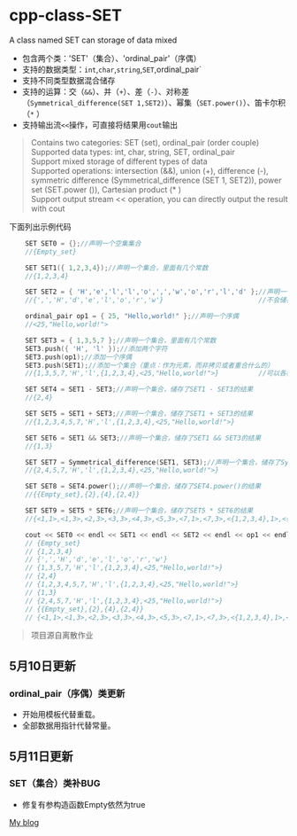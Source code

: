 cpp-class-SET
=============
A class named SET can storage of data mixed<br>
* 包含两个类：'SET'（集合）、'ordinal_pair'（序偶）<br>
* 支持的数据类型：`int`,`char`,`string`,`SET`,ordinal_pair`<br>
* 支持不同类型数据混合储存<br>
* 支持的运算：交（`&&`）、并（`+`）、差（`-`）、对称差（`Symmetrical_difference(SET 1,SET2)`）、幂集（`SET.power()`）、笛卡尔积（`*` ）<br>
* 支持输出流`<<`操作，可直接将结果用`cout`输出<br>

>Contains two categories: SET (set), ordinal_pair (order couple)<br>
>Supported data types: int, char, string, SET, ordinal_pair<br>
>Support mixed storage of different types of data<br>
>Supported operations: intersection (&&), union (+), difference (-), symmetric difference (Symmetrical_difference (SET 1, SET2)), power set (SET.power ()), Cartesian product (* )<br>
>Support output stream << operation, you can directly output the result with cout<br>

下面列出示例代码
```C++
    SET SET0 = {};//声明一个空集集合
    //{Empty_set}

    SET SET1({ 1,2,3,4});//声明一个集合，里面有几个常数
    //{1,2,3,4}

    SET SET2 = { 'H','e','l','l','o',',','w','o','r','l','d' };//声明一个集合，里面有几个字符
    //{',','H','d','e','l','o','r','w'}                        //不会储存重复的字符

    ordinal_pair op1 = { 25, "Hello,world!" };//声明一个序偶
    //<25,"Hello,world!">

    SET SET3 = { 1,3,5,7 };//声明一个集合，里面有几个常数
	SET3.push({ 'H', 'l' });//添加两个字符
    SET3.push(op1);//添加一个序偶
	SET3.push(SET1);//添加一个集合（重点：作为元素，而非拷贝或者重合什么的）
    //{1,3,5,7,'H','l',{1,2,3,4},<25,"Hello,world!">}          //可以各种数据混合存储

    SET SET4 = SET1 - SET3;//声明一个集合，储存了SET1 - SET3的结果
    //{2,4}

    SET SET5 = SET1 + SET3;//声明一个集合，储存了SET1 + SET3的结果
    //{1,2,3,4,5,7,'H','l',{1,2,3,4},<25,"Hello,world!">}

    SET SET6 = SET1 && SET3;//声明一个集合，储存了SET1 && SET3的结果
    //{1,3}

    SET SET7 = Symmetrical_difference(SET1, SET3);//声明一个集合，储存了Symmetrical_difference(SET1, SET3)的结果
    //{2,4,5,7,'H','l',{1,2,3,4},<25,"Hello,world!">}

    SET SET8 = SET4.power();//声明一个集合，储存了SET4.power()的结果
    //{{Empty_set},{2},{4},{2,4}}

    SET SET9 = SET5 * SET6;//声明一个集合，储存了SET5 * SET6的结果
    //{<1,1>,<1,3>,<2,3>,<3,3>,<4,3>,<5,3>,<7,1>,<7,3>,<{1,2,3,4},1>,<{1,2,3,4},3>,<'H',1>,<'H',3>,<'l',1>,<'l',3>,<<25,"Hello,world!">,1>,<<25,"Hello,world!">,3>}

    cout << SET0 << endl << SET1 << endl << SET2 << endl << op1 << endl << SET3 << endl << SET4 << endl << SET5 << endl << SET6 << endl << SET7 << endl << SET8 << endl << SET9 << endl;//直接将各集合数据输出到流
    // {Empty_set}
    // {1,2,3,4}
    // {',','H','d','e','l','o','r','w'}
    // {1,3,5,7,'H','l',{1,2,3,4},<25,"Hello,world!">}
    // {2,4}
    // {1,2,3,4,5,7,'H','l',{1,2,3,4},<25,"Hello,world!">}
    // {1,3}
    // {2,4,5,7,'H','l',{1,2,3,4},<25,"Hello,world!">}
    // {{Empty_set},{2},{4},{2,4}}
    // {<1,1>,<1,3>,<2,3>,<3,3>,<4,3>,<5,3>,<7,1>,<7,3>,<{1,2,3,4},1>,<{1,2,3,4},3>,<'H',1>,<'H',3>,<'l',1>,<'l',3>,<<25,"Hello,world!">,1>,<<25,"Hello,world!">,3>}
```


>项目源自离散作业<br>

## 5月10日更新
### ordinal_pair（序偶）类更新
* 开始用模板代替重载。
* 全部数据用指针代替常量。

## 5月11日更新
### SET（集合）类补BUG
* 修复有参构造函数Empty依然为true

[My blog](https://hwzen.myds.me:17001 "变态文春の又一个博客")<br>
